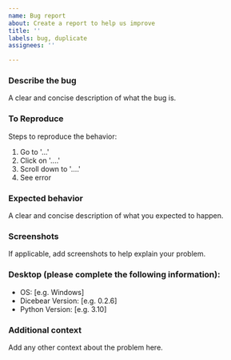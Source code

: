 ```yaml
---
name: Bug report
about: Create a report to help us improve
title: ''
labels: bug, duplicate
assignees: ''

---
```


### **Describe the bug**
A clear and concise description of what the bug is.

### **To Reproduce**
Steps to reproduce the behavior:
1. Go to '...'
2. Click on '....'
3. Scroll down to '....'
4. See error

### **Expected behavior**
A clear and concise description of what you expected to happen.

### **Screenshots**
If applicable, add screenshots to help explain your problem.

### **Desktop (please complete the following information):**
 - OS: [e.g. Windows]
 - Dicebear Version: [e.g. 0.2.6]
 - Python Version: [e.g. 3.10]

### **Additional context**
Add any other context about the problem here.
